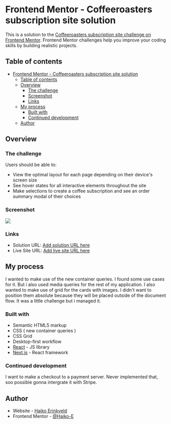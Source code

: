 # Frontend Mentor - Coffeeroasters subscription site solution

This is a solution to the [Coffeeroasters subscription site challenge on Frontend Mentor](https://www.frontendmentor.io/challenges/coffeeroasters-subscription-site-5Fc26HVY6). Frontend Mentor challenges help you improve your coding skills by building realistic projects.

## Table of contents

- [Frontend Mentor - Coffeeroasters subscription site solution](#frontend-mentor---coffeeroasters-subscription-site-solution)
  - [Table of contents](#table-of-contents)
  - [Overview](#overview)
    - [The challenge](#the-challenge)
    - [Screenshot](#screenshot)
    - [Links](#links)
  - [My process](#my-process)
    - [Built with](#built-with)
    - [Continued development](#continued-development)
  - [Author](#author)

## Overview

### The challenge

Users should be able to:

- View the optimal layout for each page depending on their device's screen size
- See hover states for all interactive elements throughout the site
- Make selections to create a coffee subscription and see an order summary modal of their choices

### Screenshot

![](./screenshot.jpg)

### Links

- Solution URL: [Add solution URL here](https://github.com/Haiko-E/coffee-rooster-frontend-mentor)
- Live Site URL: [Add live site URL here](https://jovial-piroshki-60d738.netlify.app/)

## My process

I wanted to make use of the new container queries. I found some use cases for it. But i also used media queries for the rest of my application. I also wanted to make use of grid for the cards with images. I didn't want to position them absolute because they will be placed outside of the document flow. It was a little challenge but i managed it.

### Built with

- Semantic HTML5 markup
- CSS ( new container queries )
- CSS Grid
- Desktop-first workflow
- [React](https://reactjs.org/) - JS library
- [Next.js](https://nextjs.org/) - React framework

### Continued development

I want to make a checkout to a payment server. Never implemented that, soo possible gonna intergrate it with Stripe.

## Author

- Website - [Haiko Erinkveld ](https://haikoerinkveld.dev)
- Frontend Mentor - [@Haiko-E](https://www.frontendmentor.io/profile/haiko-e)
